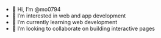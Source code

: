 - 👋 Hi, I’m @mo0794
- 👀 I’m interested in web and app development
- 🌱 I’m currently learning web development
- 💞️ I’m looking to collaborate on building interactive pages


<!---
mo0794/mo0794 is a ✨ special ✨ repository because its `README.md` (this file) appears on your GitHub profile.
You can click the Preview link to take a look at your changes.
--->
